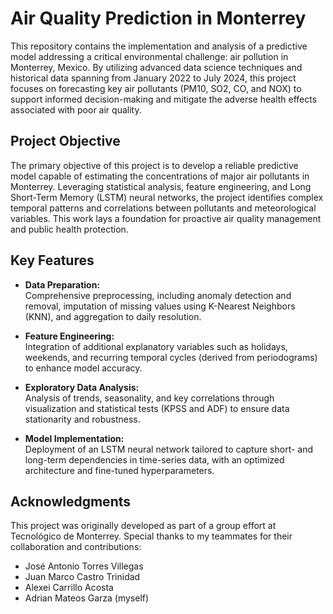 # Air Quality Prediction in Monterrey

This repository contains the implementation and analysis of a predictive model addressing a critical environmental challenge: air pollution in Monterrey, Mexico. By utilizing advanced data science techniques and historical data spanning from January 2022 to July 2024, this project focuses on forecasting key air pollutants (PM10, SO2, CO, and NOX) to support informed decision-making and mitigate the adverse health effects associated with poor air quality.

## Project Objective

The primary objective of this project is to develop a reliable predictive model capable of estimating the concentrations of major air pollutants in Monterrey. Leveraging statistical analysis, feature engineering, and Long Short-Term Memory (LSTM) neural networks, the project identifies complex temporal patterns and correlations between pollutants and meteorological variables. This work lays a foundation for proactive air quality management and public health protection.

## Key Features

- **Data Preparation:**  
  Comprehensive preprocessing, including anomaly detection and removal, imputation of missing values using K-Nearest Neighbors (KNN), and aggregation to daily resolution.

- **Feature Engineering:**  
  Integration of additional explanatory variables such as holidays, weekends, and recurring temporal cycles (derived from periodograms) to enhance model accuracy.

- **Exploratory Data Analysis:**  
  Analysis of trends, seasonality, and key correlations through visualization and statistical tests (KPSS and ADF) to ensure data stationarity and robustness.

- **Model Implementation:**  
  Deployment of an LSTM neural network tailored to capture short- and long-term dependencies in time-series data, with an optimized architecture and fine-tuned hyperparameters.

## Acknowledgments

This project was originally developed as part of a group effort at Tecnológico de Monterrey. Special thanks to my teammates for their collaboration and contributions:

- José Antonio Torres Villegas  
- Juan Marco Castro Trinidad  
- Alexei Carrillo Acosta
- Adrian Mateos Garza (myself)
